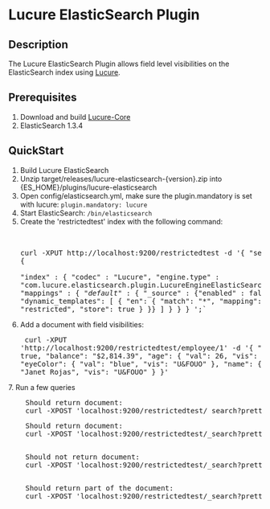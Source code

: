 # Lucure ElasticSearch Plugin

## Description

The Lucure ElasticSearch Plugin allows field level visibilities on the ElasticSearch index using [Lucure](https://github.com/roshanp/lucure-core). 

## Prerequisites

1. Download and build [Lucure-Core](https://github.com/roshanp/lucure-core)
2. ElasticSearch 1.3.4

## QuickStart

1. Build Lucure ElasticSearch
2. Unzip target/releases/lucure-elasticsearch-{version}.zip into {ES_HOME}/plugins/lucure-elasticsearch
3. Open config/elasticsearch.yml, make sure the plugin.mandatory is set with lucure:
	`plugin.mandatory: lucure`
4. Start ElasticSearch: `/bin/elasticsearch`
5. Create the 'restrictedtest' index with the following command: <pre>	
curl -XPUT http://localhost:9200/restrictedtest -d '{
		"settings" : {		
			"index" : {
			"codec" : "Lucure",
			"engine.type" : "com.lucure.elasticsearch.plugin.LucureEngineElasticSearchModule"
	}
  },
 "mappings" : {
  "_default_" : {
   "_source" : {"enabled" : false},
   "dynamic_templates": [
                { "en": {
                      "match":              "*", 
                      "mapping": {
                          "type":           "restricted",
                          "store":  true
                      }
                }}
            ]
  }
 }
}
';`</pre>
6. Add a document with field visibilities:<pre>
curl -XPUT 'http://localhost:9200/restrictedtest/employee/1' -d '{
    "isActive": true,
    "balance": "$2,814.39",
    "age": {
      "val": 26,
      "vis": "U"
    },
    "eyeColor": {
      "val": "blue",
      "vis": "U&FOUO"
    },
    "name": {
      "val": "Janet Rojas",
      "vis": "U&FOUO"
    }
  }'
</pre>
7. Run a few queries
	<pre>
	Should return document:		
	curl -XPOST 'localhost:9200/restrictedtest/_search?pretty&auth=U' -d '{ "fields" : ["*"], "query": { "restricted": { "auth": "U,FOUO", "query": { "range": { "age": { "gte" : 10, "lte" : 30 } }}} }}'		</pre>
	<pre>
	Should return document:
	curl -XPOST 'localhost:9200/restrictedtest/_search?pretty&auth=U' -d '{ "fields" : ["*"], "query": { "restricted": { "auth": "U,FOUO", "query": { "term": { "eyeColor": "blue"}}} }}'	
	</pre>
	<pre>
	Should not return document:
	curl -XPOST 'localhost:9200/restrictedtest/_search?pretty&auth=U' -d '{ "fields" : ["*"], "query": { "restricted": { "auth": "U", "query": { "term": { "eyeColor": "blue"}}} }}'	
	</pre>
	<pre>
	Should return part of the document:
	curl -XPOST 'localhost:9200/restrictedtest/_search?pretty&auth=U' -d '{ "fields" : ["*"], "query": { "restricted": { "auth": "U", "query": { "term": { "age": 26}}} }}'
	</pre>